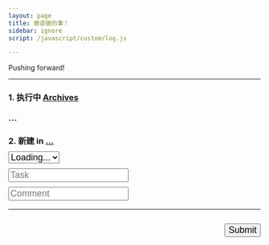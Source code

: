 ```yaml
---
layout: page
title: 做该做的事！
sidebar: ignore
script: /javascript/custom/log.js

---
```


Pushing forward!

---

<form id="form" method="GET" action="#">

<h3><strong>1. 执行中</strong> <a href="https://docs.google.com/spreadsheets/d/1Ls3l7bvsyFznq73eSwJL7tkeAbV0PalBBnX0gQFn5DU/pubhtml?gid=0&single=true" target="_blank">Archives</a></h3>
<div id="log" style="font-size:20px;">...</div>

<h3><strong>2. 新建</strong> in
<a href="https://docs.google.com/a/yuz.me/spreadsheets/d/1Ls3l7bvsyFznq73eSwJL7tkeAbV0PalBBnX0gQFn5DU/edit#gid=2010321559" id="place">...</a>
<br>
<select name="create" id="recent" style="font-size:18px;margin-top:10px;">
<option selected value="">Loading...</option>
</select>
<br>
<input type="text" name="create" style="font-size:18px;margin-top:10px;" placeholder="Task">
<br>
<input type="text" name="comment" style="font-size:18px;margin-top:10px;" placeholder="Comment">
</h3>

<hr>

<p id="send" style="float:right;">
<input type="submit" value="Submit" id="submit" style="font-size:18px;">
</p>

</form>
